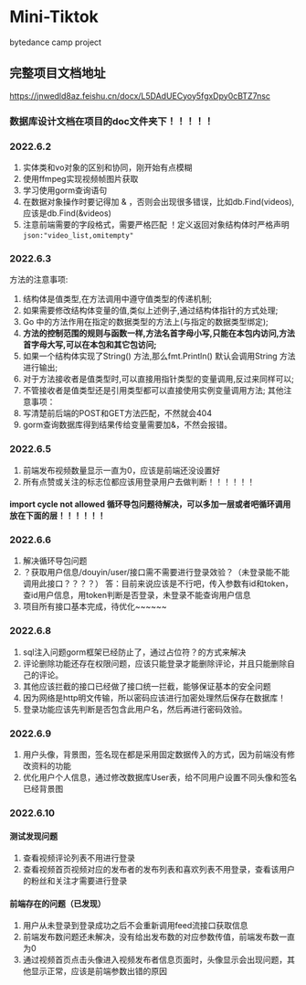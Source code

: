 # Mini-Tiktok
bytedance camp project

## 完整项目文档地址
https://jnwedld8az.feishu.cn/docx/L5DAdUECyoy5fgxDpy0cBTZ7nsc

### 数据库设计文档在项目的doc文件夹下！！！！！

### **2022.6.2**
1. 实体类和vo对象的区别和协同，刚开始有点模糊
2. 使用ffmpeg实现视频帧图片获取
3. 学习使用gorm查询语句
4. 在数据对象操作时要记得加 &  ，否则会出现很多错误，比如db.Find(videos),应该是db.Find(&videos)
5. 注意前端需要的字段格式，需要严格匹配 ！定义返回对象结构体时严格声明 `json:"video_list,omitempty"`

### **2022.6.3**
方法的注意事项:
1. 结构体是值类型,在方法调用中遵守值类型的传递机制;
2. 如果需要修改结构体变量的值,类似上述例子,通过结构体指针的方式处理;
3. Go 中的方法作用在指定的数据类型的方法上(与指定的数据类型绑定);
4. **方法的控制范围的规则与函数一样,方法名首字母小写,只能在本包内访问,方法首字母大写,可以在本包和其它包访问;**
5. 如果一个结构体实现了String() 方法,那么fmt.Println() 默认会调用String 方法进行输出;
6. 对于方法接收者是值类型时,可以直接用指针类型的变量调用,反过来同样可以;
7. 不管接收者是值类型还是引用类型都可以直接使用实例变量调用方法; 
其他注意事项：
8. 写清楚前后端的POST和GET方法匹配，不然就会404
9. gorm查询数据库得到结果传给变量需要加&，不然会报错。

### **2022.6.5**
1. 前端发布视频数量显示一直为0，应该是前端还没设置好
2. 所有点赞或关注的标志位都应该用登录用户去做判断！！！！！！

#### import cycle not allowed 循环导包问题待解决，可以多加一层或者吧循环调用放在下面的层！！！！！！

### **2022.6.6**
1. 解决循环导包问题
2. ？获取用户信息/douyin/user/接口需不需要进行登录效验？（未登录能不能调用此接口？？？？）
   答：目前来说应该是不行吧，传入参数有id和token，查id用户信息，用token判断是否登录，未登录不能查询用户信息
3. 项目所有接口基本完成，待优化~~~~~~

### **2022.6.8**
1. sql注入问题gorm框架已经防止了，通过占位符？的方式来解决
2. 评论删除功能还存在权限问题，应该只能登录才能删除评论，并且只能删除自己的评论。
3. 其他应该拦截的接口已经做了接口统一拦截，能够保证基本的安全问题
4. 因为网络是http明文传输，所以密码应该进行加密处理然后保存在数据库！
5. 登录功能应该先判断是否包含此用户名，然后再进行密码效验。

### **2022.6.9**
1. 用户头像，背景图，签名现在都是采用固定数据传入的方式，因为前端没有修改资料的功能
2. 优化用户个人信息，通过修改数据库User表，给不同用户设置不同头像和签名已经背景图

### **2022.6.10**
#### 测试发现问题
1. 查看视频评论列表不用进行登录
2. 查看视频首页视频对应的发布者的发布列表和喜欢列表不用登录，查看该用户的粉丝和关注才需要进行登录
#### 前端存在的问题（已发现）
1. 用户从未登录到登录成功之后不会重新调用feed流接口获取信息
2. 前端发布数问题还未解决，没有给出发布数的对应参数传值，前端发布数一直为0
3. 通过视频首页点击头像进入视频发布者信息页面时，头像显示会出现问题，其他显示正常，应该是前端参数出错的原因

